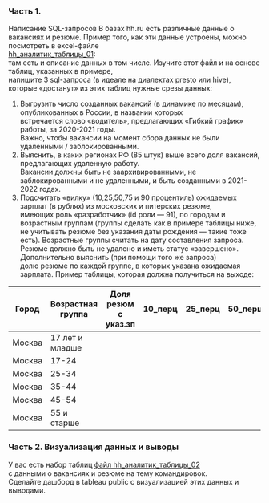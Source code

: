 ### Часть 1. 
Написание SQL-запросов
В базах hh.ru есть различные данные о вакансиях и резюме. Пример того, как эти данные устроены, можно посмотреть в excel-файле  
[hh_аналитик_таблицы_01](https://github.com/AlexeyTimoshin/Analytic-Test/blob/main/HH/hh_%D0%B0%D0%BD%D0%B0%D0%BB%D0%B8%D1%82%D0%B8%D0%BA_%D1%82%D0%B0%D0%B1%D0%BB%D0%B8%D1%86%D1%8B_01.xlsx):  
там есть и описание данных в том числе. Изучите этот файл и на основе таблиц, указанных в примере,  
напишите 3 sql-запроса (в идеале на диалектах presto или hive), которые «достанут» из этих таблиц нужные срезы данных:  
1. Выгрузить число созданных вакансий (в динамике по месяцам), опубликованных в России, в названии которых  
   встречается слово «водитель», предлагающих «Гибкий график» работы, за 2020-2021 годы.  
   Важно, чтобы вакансии на момент сбора данных не были удаленными / заблокированными.  
3. Выяснить, в каких регионах РФ (85 штук) выше всего доля вакансий, предлагающих удаленную работу.  
   Вакансии должны быть не заархивированными, не заблокированными и не удаленными, и быть созданными в 2021-2022 годах.  
4. Подсчитать «вилку» (10,25,50,75 и 90 процентиль) ожидаемых зарплат (в рублях) из московских и питерских резюме,  
   имеющих роль «разработчик» (id роли — 91), по городам и возрастным группам (группы сделать как в примере таблицы
   ниже, не учитывать резюме без указания даты рождения — такие тоже есть). Возрастные группы считать на дату
   составления запроса.  
   Резюме должно быть не удалено и иметь статус «завершено». Дополнительно выяснить (при помощи того же запроса)  
   долю резюме по каждой группе, в которых указана ожидаемая зарплата.
   Пример таблицы, которая должна получиться на выходе:
    
|Город|Возрастная группа|Доля резюм с указ.зп|10_перц|25_перц|50_перц|75_перц|90_перц|
|---|---|---|---|---|---|---|---|
|Москва|17 лет и младше|||||||
|Москва|17-24||||||
|Москва|25-34|||||||
|Москва|35-44|||||||
|Москва|45-54|||||||
|Москва|55 и старше|||||||


### Часть 2. Визуализация данных и выводы
У вас есть набор таблиц [файл hh_аналитик_таблицы_02](https://github.com/AlexeyTimoshin/Analytic-Test/blob/main/HH/hh_%D0%B0%D0%BD%D0%B0%D0%BB%D0%B8%D1%82%D0%B8%D0%BA_%D1%82%D0%B0%D0%B1%D0%BB%D0%B8%D1%86%D1%8B_02.xlsx)  
с данными о вакансиях и резюме на тему командировок.  
Сделайте дашборд в tableau public с визуализацией этих данных и выводами.  

   
   
